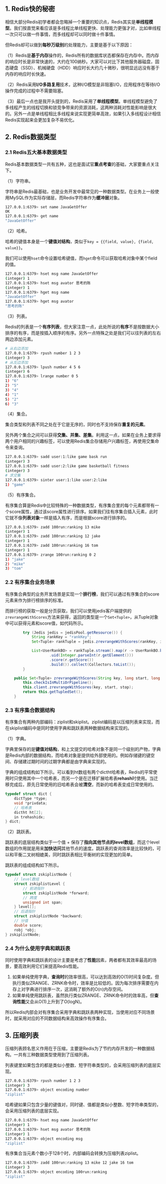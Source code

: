 ## 1. Redis快的秘密

相信大部分Redis初学者都会忽略掉一个重要的知识点，Redis其实是**单线程模型**。我们按直觉来看应该是多线程比单线程更快、处理能力更强才对，比如单线程一次只可以做一件事情，而多线程却可以同时做十件事情。

但Redis却可以做到**每秒万级别**的处理能力，主要是基于以下原因：

（1）Redis是**基于内存**操作的，Redis所有的数据库状态都保存在内存中。而内存的响应时长是非常快速的，大约在100纳秒。大家可以对比下其他服务器磁盘，固态硬盘（SSD）、机械硬盘（HDD）响应时长大约几十微秒，很明显远远没有基于内存的响应时长快速。

（2）Redis采用**I/O多路复用**技术，这种I/O模型是非阻塞I/O，应用程序在等待I/O操作完成的过程中不需要阻塞。

（3）最后一点也是我开头提到的，Redis采用了**单线程模型**。单线程模型避免了多线程产生的线程切换和锁竞争带来的资源消耗，这两种消耗对性能影响是很大的。另外一点是单线程相比多线程来说实现更简单高效，如果引入多线程设计相信Redis实现起来会更加复杂不易优化。

## 2. Redis数据类型

### 2.1 Redis五大基本数据类型

Redis基本数据类型一共有五种，这也是面试官**重点考查**的基础，大家要重点关注下。

（1）字符串。

字符串是Redis最基础，也是业务开发中最常见的一种数据类型。在业务上一般使用MySQL作为实际存储层，而Redis字符串作为**缓冲层**对象。

```sh
127.0.0.1:6379> set name JavaGetOffer
OK
127.0.0.1:6379> get name
"JavaGetOffer"
```

（2）哈希。

哈希的键值本身是一个**键值对结构**，类似于`key = {{field, value}, {field, value}}`。

我们可以使用`hset`命令设置哈希键值，而`hget`命令可以获取哈希对象中某个field的值。

```sh
127.0.0.1:6379> hset msg name JavaGetOffer
(integer) 1
127.0.0.1:6379> hset msg avator 思考的陈
(integer) 1
127.0.0.1:6379> hget msg name
"JavaGetOffer"
127.0.0.1:6379> hget msg avator
"思考的陈"
```

（3）列表。

Redis的列表是一个**有序列表**，但大家注意一点，此处所说的**有序**不是按数据大小排序的有序，而是按插入顺序的有序。另外一点特殊之处是我们可以往列表的左右两边添加元素。

```sh
# 从右边添加
127.0.0.1:6379> rpush number 1 2 3
(integer) 3
# 从左边添加
127.0.0.1:6379> lpush number 4 5 6
(integer) 6
127.0.0.1:6379> lrange number 0 5
1) "6"
2) "5"
3) "4"
4) "1"
5) "2"
6) "3"
```

（4）集合。

集合类型和列表不同之处在于它是无序的，同时也不支持保存**重复的元素**。

另外两个集合之间可以获得**交集、并集、差集**。利用这一点，如果在业务上要求得两个用户相同的兴趣标签，可以使用Redis集合存储用户兴趣标签，再使用交集命令来查询。

```sh
127.0.0.1:6379> sadd user:1:like game bask run
(integer) 3
127.0.0.1:6379> sadd user:2:like game basketball fitness
(integer) 3
# 求交集
127.0.0.1:6379> sinter user:1:like user:2:like
1) "game"
```

（5）有序集合。

有序集合算是Redis中比较特殊的一种数据类型，有序集合里的每个元素都带有一个score属性，通过该score属性进行排序。如果我们往有序集合插入元素，此时它就不像**列表对象**一样是插入有序，而是根据score进行排序的。

```sh
127.0.0.1:6379> zadd 100run:ranking 13 mike
(integer) 1
127.0.0.1:6379> zadd 100run:ranking 12 jake
(integer) 1
127.0.0.1:6379> zadd 100run:ranking 16 tom
(integer) 1
127.0.0.1:6379> zrange 100run:ranking 0 2
1) "jake"
2) "mike"
3) "tom"
```

### 2.2 有序集合业务场景 

有序集合典型的业务开发场景是实现一个**排行榜**，我们可以通过有序集合的score元素来作为排行榜排序的标准。

而排行榜的获取一般是分页获取，我们可以使用jedis客户端提供的`zrevrangeWithScores`方法来获得，返回的类型是一个`Set<Tuple>`，从Tuple对象中可以获得元素和score值，如代码所示。

```java
        try (Jedis jedis = jedisPool.getResource()) {
            String rankKey = "rankKey";
            Set<Tuple> rankTuple = jedis.zrevrangeWithScores(rankKey, index, index + pageSize - 1);

            List<UserRankBO> = rankTuple.stream().map(r -> UserRankBO.builder()
                    .uid(Integer.parseInt(r.getElement()))
                    .score(r.getScore())
                    .build()).collect(Collectors.toList());
        }
```

```java
    public Set<Tuple> zrevrangeWithScores(String key, long start, long stop) {
        this.checkIsInMultiOrPipeline();
        this.client.zrevrangeWithScores(key, start, stop);
        return this.getTupledSet();
    }
```

### 2.3 有序集合数据结构

有序集合有两种内部编码：ziplist和skiplist。ziplist编码是以压缩列表来实现，而在skiplist编码中是同时使用字典和跳跃表两种数据结构来实现的。

（1）字典。

字典里保存的是**键值对结构**，和上文提交的哈希对象不是同一个级别的产物，字典是Redis内部的数据结构，而哈希对象是提供给外部使用的。例如存储键的键空间、存储建过期时间的过期字典都是由字典来实现的。

字典的组成结构如下所示。可以看到ht数组有两个dictht哈希表，Redis的平常使用时只使用其中一个哈希表，而另一个是在迁移扩展哈希表**rehash**时使用。当迁移完成后，原先日常使用的旧哈希表会被**清空**，而新的哈希表变成日常使用的。

```c
typedef struct dict {
    dictType *type;
    void *privdata;
    // 哈希表
    dictht ht[2];
    in trehashidx;
} dict;
```

（2）跳跃表。

跳跃表的底层结构类似于一个值 + 保存了**指向其他节点的level数组**，而这个level数组的作用就是用来**加快访问**其他节点的速度。跳跃表的查询效率是比较快的，可以和平衡二叉树相媲美，同时跳跃表相比平衡树的实现更加的简单。

跳跃表的组成结构如下所示。

```c
typedef struct zskiplistNode {
    // level数组
    struct zskiplistLevel {
        // 前进指针
        struct zskiplistNode *forward;
        // 跨度
        unsigned int span;
    } level[];
    // 后退指针
    struct zskiplistNode *backward;
    // 分值
    double score;
    robj *obj;
} zskiplistNode;
```

### 2.4 为什么使用字典和跳跃表

同时使用字典和跳跃表的设计主要是考虑了**性能**因素，两者都有其效率最高的场景，要高效利用它们来提高Redis性能。

1. 如果单纯使用字典，**查询时**的效率很高，可以达到高效的O(1)时间复杂度。但执行类似ZRANGE、ZRNK命令时，效率是比较低的。因为每次排序需要在内存上对字典进行排序一次，这消耗了额外的O(n)内存空间。
2. 如果单纯使用跳跃表，虽然执行类似ZRANGE、ZRNK命令时的效率高，但**查询性能**又会从O(1)上升到了O(logN)。

所以Redis内部会对有序集合采用字典和跳跃表两种实现，当使用对应不同场景时，就采用对应的不同数据结构来高效操作有序集合。

## 3. 压缩列表

压缩列表顾名思义作用在于压缩，主要是Redis为了节约内存开发的一种数据结构。一共有三种数据类型使用到了压缩列表。

列表键里如果包含的都是类似小整数、短字符串类型的，会采用压缩列表的底层实现。

```sh
127.0.0.1:6379> rpush number 1 2 3
(integer) 3
127.0.0.1:6379> object encoding number
"ziplist"
```

哈希键如果只包含少量的键值对，同时键、值都是类似小整数、短字符串类型的，会采用压缩列表的底层实现。

```sh
127.0.0.1:6379> hset msg name JavaGetOffer
(integer) 1
127.0.0.1:6379> hset msg avator 思考的陈
(integer) 1
127.0.0.1:6379> object encoding msg
"ziplist"
```

有序集合当元素个数小于128个时，内部编码会转换为压缩列表ziplist。

```sh
127.0.0.1:6379> zadd 100run:ranking 13 mike 12 jake 16 tom
(integer) 3
127.0.0.1:6379> object encoding 100run:ranking
"ziplist"
```
